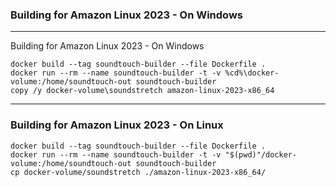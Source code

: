 ### Building for Amazon Linux 2023 - On Windows

---

Building for Amazon Linux 2023 - On Windows
```shell
docker build --tag soundtouch-builder --file Dockerfile .
docker run --rm --name soundtouch-builder -t -v %cd%\docker-volume:/home/soundtouch-out soundtouch-builder
copy /y docker-volume\soundstretch amazon-linux-2023-x86_64
```

---

### Building for Amazon Linux 2023 - On Linux
```shell
docker build --tag soundtouch-builder --file Dockerfile .
docker run --rm --name soundtouch-builder -t -v "$(pwd)"/docker-volume:/home/soundtouch-out soundtouch-builder
cp docker-volume/soundstretch ./amazon-linux-2023-x86_64/
```
